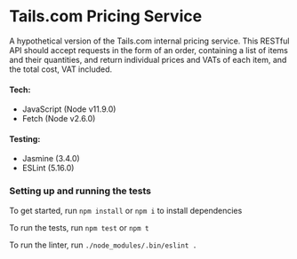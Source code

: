 # Tails.com Pricing Service

A hypothetical version of the Tails.com internal pricing service. This RESTful API should accept requests in the form of an order, containing a list of items and their quantities, and return individual prices and VATs of each item, and the total cost, VAT included.

#### Tech:
- JavaScript (Node v11.9.0)
- Fetch (Node v2.6.0)

#### Testing:
- Jasmine (3.4.0)
- ESLint (5.16.0)

### Setting up and running the tests

To get started, run `npm install` or `npm i` to install dependencies

To run the tests, run `npm test` or `npm t`

To run the linter, run `./node_modules/.bin/eslint .`
